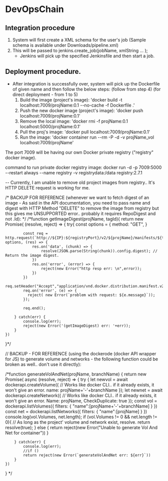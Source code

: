 # DevOpsChain 
## Integration procedure
1. System will first create a XML schema for the user's job (Sample schema is available under Downloads/pipeline.xml)
2. This will be passed to jenkins.create_job(jobName, xmlString ... );
    - Jenkins will pick up the specified Jenkinsfile and then start a job.
## Deployment procedure.
- After integration is successfully over, system will pick up the Dockerfile of given name and then follow the below steps:  (follow from step 4) (for direct deployment - from 1 to 5)
    1. Build the image (project's image):
         'docker build -t localhost:7009/projName:0.1 --no-cache -f Dockerfile .'
    2. Push the new docker image (project's image):
         'docker push localhost:7009/projName:0.1'
    3. Remove the local image:
         'docker rmi -f projName:0.1 localhost:5000/projName:0.1'
    4. Pull the proj's image:
        'docker pull localhost:7009/projName:0.1'
    5. Run the image:
         'docker container run --rm -P -d -v projName_vol localhost:7009/projName'
    

The port 7009 will be having our own Docker private registry ("registry" docker image).

command to run private docker registry image:
docker run -d -p 7009:5000 --restart always --name registry -v registrydata:/data registry:2.7.1


-- Currently, I am unable to remove old project images from registry.. It's HTTP DELETE request is working for me.



/* BACKUP FOR REFERENCE (whenever we want to fetch digest of an image -
    As said in the API documentation, you need to pass name and digest with HTTP Method "DELETE" to remove the 
    image from registry but this gives me UNSUPPORTED error.. probably it requires RepoDigest and not .Id):
*/
/*function getImageDigest(projName, tagId){
    return new Promise( (resolve, reject) => {
        try{ 
            const options = {
                method: "GET",
            }

            const req = http.request(`http://${IP}:${registryPort}/v2/${projName}/manifests/${tagId}`, options, (res) => {
                res.on('data', (chunk) => {
                    resolve(JSON.parse(String(chunk)).config.digest); // Return the image digest.
                })
                res.on('error', (error) => {
                    reject(new Error("http resp err: \n",error));
                })
            })
            req.setHeader("Accept","application/vnd.docker.distribution.manifest.v2+json")
            req.on('error', (e) => {
              reject( new Error(`problem with request: ${e.message}`));
            });

            req.end();

        } catch(err) {
            console.log(err);
            reject(new Error('(getImageDigest) err: '+err));
        }
    })
}*/


// BACKUP - FOR REFERENCE (using the dockerode (docker API wrapper for JS) to generate volume and networks - the following function could be broken as well.. don't use it directly):

/*function generateVolAndNet(projName, branchName) {
    return new Promise( async (resolve, reject) => {
        try {
            let newvol = await dockerapi.createVolume({ // Works like docker CLI.. if it already exists, it won't give an error.
                name: projName+'-'+branchName
            });
            let newnet = await dockerapi.createNetwork({ // Works like docker CLI.. if it already exists, it won't give an error.
                Name: projName,
                CheckDuplicate: true
            });
            const vol = dockerapi.listVolumes({
               filters: {
                   "name":[projName+'-'+branchName]
               }
            })
            const net = dockerapi.listNetworks({
               filters: {
                   "name":[projName]
               }
            })
            console.log(vol.Volumes, net.length);
            if (vol.Volumes != 0 &&  net.length != 0){ // As long as the project' volume and network exist, resolve.
                return resolve(true);
            } else {
                return reject(new Error("Unable to generate Vol And Net for container"))
            }
                        
        } catch(err) {
            console.log(err);
            //if ()
            return reject(new Error(`generateVolAndNet err: ${err}`))
        }
    })
}
*/